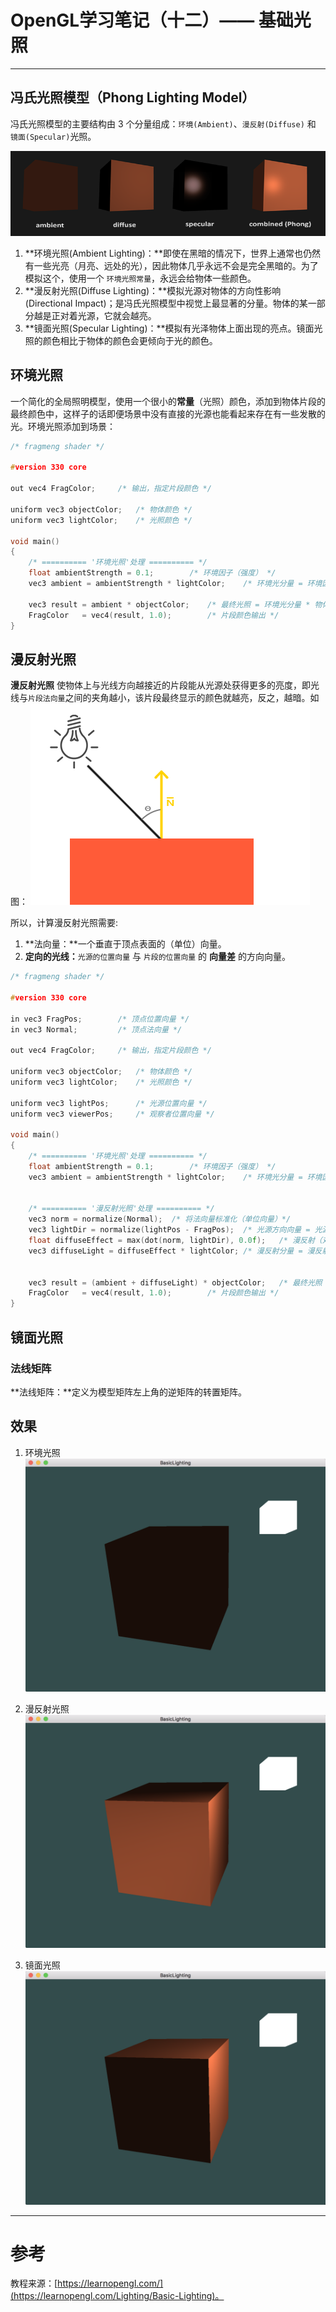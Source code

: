 # OpenGL学习笔记（十二）—— 基础光照

---


## 冯氏光照模型（Phong Lighting Model）
冯氏光照模型的主要结构由 3 个分量组成：`环境(Ambient)`、`漫反射(Diffuse)` 和 `镜面(Specular)`光照。

![图片来源于：learnopengl.com](BasicLightingPhong.png)

1. **环境光照(Ambient Lighting)：**即使在黑暗的情况下，世界上通常也仍然有一些光亮（月亮、远处的光），因此物体几乎永远不会是完全黑暗的。为了模拟这个，使用一个 `环境光照常量`，永远会给物体一些颜色。
2. **漫反射光照(Diffuse Lighting)：**模拟光源对物体的方向性影响(Directional Impact)；是冯氏光照模型中视觉上最显著的分量。物体的某一部分越是正对着光源，它就会越亮。
3. **镜面光照(Specular Lighting)：**模拟有光泽物体上面出现的亮点。镜面光照的颜色相比于物体的颜色会更倾向于光的颜色。


## 环境光照
一个简化的全局照明模型，使用一个很小的**常量**（光照）颜色，添加到物体片段的最终颜色中，这样子的话即便场景中没有直接的光源也能看起来存在有一些发散的光。环境光照添加到场景：

``` C
/* fragmeng shader */

#version 330 core

out vec4 FragColor;		/* 输出，指定片段颜色 */

uniform vec3 objectColor;   /* 物体颜色 */
uniform vec3 lightColor;    /* 光照颜色 */

void main()
{
	/* ========== '环境光照'处理 ========== */
    float ambientStrength = 0.1;		/* 环境因子（强度） */
    vec3 ambient = ambientStrength * lightColor;	/* 环境光分量 = 环境因子 * 光照  */

    vec3 result = ambient * objectColor;	/* 最终光照 = 环境光分量 * 物体颜色  */
    FragColor   = vec4(result, 1.0);		/* 片段颜色输出 */ 
}
```

## 漫反射光照
**漫反射光照** 使物体上与光线方向越接近的片段能从光源处获得更多的亮度，即光线与`片段法向量`之间的夹角越小，该片段最终显示的颜色就越亮，反之，越暗。如图：
![图片来源于：learnopengl.com](DiffuseLight.png)

所以，计算漫反射光照需要:

1. **法向量：**一个垂直于顶点表面的（单位）向量。
2. **定向的光线：**`光源的位置向量` 与 `片段的位置向量` 的 **向量差** 的方向向量。

``` C
/* fragmeng shader */

#version 330 core

in vec3 FragPos;        /* 顶点位置向量 */
in vec3 Normal;         /* 顶点法向量 */

out vec4 FragColor;		/* 输出，指定片段颜色 */

uniform vec3 objectColor;   /* 物体颜色 */
uniform vec3 lightColor;    /* 光照颜色 */

uniform vec3 lightPos;      /* 光源位置向量 */
uniform vec3 viewerPos;     /* 观察者位置向量 */

void main()
{
	/* ========== '环境光照'处理 ========== */
    float ambientStrength = 0.1;		/* 环境因子（强度） */
    vec3 ambient = ambientStrength * lightColor;	/* 环境光分量 = 环境因子 * 光照  */
    
    
    /* ========== '漫反射光照'处理 ========== */
    vec3 norm = normalize(Normal);  /* 将法向量标准化（单位向量）*/
    vec3 lightDir = normalize(lightPos - FragPos);  /* 光源方向向量 = 光源位置向量 - 片段位置向量 (将光源方向向量标准化（单位向量）)*/
    float diffuseEffect = max(dot(norm, lightDir), 0.0f);	/* 漫反射（对光照的）影响 = 单位法向量 · 单位光照方向向量 */
    vec3 diffuseLight = diffuseEffect * lightColor;	/* 漫反射分量 = 漫反射影响 * 光照 */


    vec3 result = (ambient + diffuseLight) * objectColor;	/* 最终光照 = （环境光分量 + 漫反射分量） * 物体颜色  */
    FragColor   = vec4(result, 1.0);		/* 片段颜色输出 */ 
}
```



## 镜面光照


### 法线矩阵
**法线矩阵：**定义为模型矩阵左上角的逆矩阵的转置矩阵。


## 效果
1. 环境光照
![AmbientLight](AmbientLight.png)

2. 漫反射光照
![DiffuseLight](DiffuseLight2.png)

3. 镜面光照
![specularLight](specularLight.png)


---


# 参考
教程来源：[https://learnopengl.com/](https://learnopengl.com/Lighting/Basic-Lighting)。